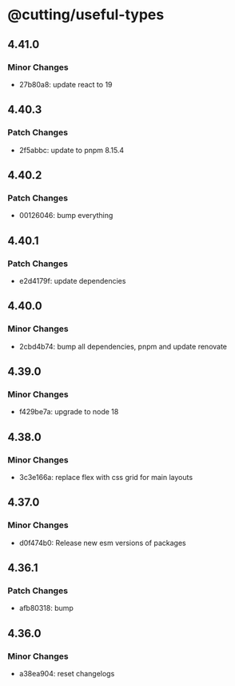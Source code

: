 # @cutting/useful-types

## 4.41.0

### Minor Changes

- 27b80a8: update react to 19

## 4.40.3

### Patch Changes

- 2f5abbc: update to pnpm 8.15.4

## 4.40.2

### Patch Changes

- 00126046: bump everything

## 4.40.1

### Patch Changes

- e2d4179f: update dependencies

## 4.40.0

### Minor Changes

- 2cbd4b74: bump all dependencies, pnpm and update renovate

## 4.39.0

### Minor Changes

- f429be7a: upgrade to node 18

## 4.38.0

### Minor Changes

- 3c3e166a: replace flex with css grid for main layouts

## 4.37.0

### Minor Changes

- d0f474b0: Release new esm versions of packages

## 4.36.1

### Patch Changes

- afb80318: bump

## 4.36.0

### Minor Changes

- a38ea904: reset changelogs
